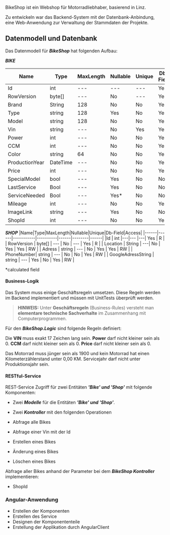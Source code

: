 



BikeShop ist ein Webshop für Motorradliebhaber, basierend in Linz.


Zu entwickeln war das Backend-System mit der Datenbank-Anbindung, eine Web-Anwendung zur Verwaltung der Stammdaten der Projekte.



## Datenmodell und Datenbank

Das Datenmodell für ***BikeShop*** hat folgenden Aufbau:


***BIKE***

|Name|Type|MaxLength|Nullable|Unique|Db-Field|Access|
|------|------|-----------|----------|------|--------|------|
|Id | int |---|---  |---|  Yes | R |
 | RowVersion | byte[] | --- | No | --- |  Yes | R |
 | Brand | String | 128 | No |  No | Yes | RW |
  | Type | string | 128 | Yes | No | Yes | RW |
  | Model | string | 128 | No | No | Yes | RW |
  | Vin | string | --- | No | Yes | Yes | RW |
  | Power | int | --- | No | No | Yes | RW |
  | CCM | int | --- | No | No | Yes | RW |
  | Color | string | 64 | No | No | Yes | RW |
  | ProductionYear | DateTime | --- | No | No | Yes | RW |
  | Price | int | --- | No | No | Yes | RW |
  | SpecialModel | bool | --- | Yes | No | No | RW |
  | LastService | Bool | --- | Yes | No | No | RW |
  | ServiceNeeded | Bool | --- | Yes* | No | No | RW |
  | Mileage | int | --- | No | No | Yes | RW |
 | ImageLink | string | --- | Yes | No | No | RW |
  | ShopId | int | --- | No | No | Yes | RW |


***SHOP***
|Name|Type|MaxLength|Nullable|Unique|Db-Field|Access|
|------|------|-----------|----------|------|--------|------|
|Id | int |---|---  |---|  Yes | R |
 | RowVersion | byte[] | --- | No | --- |  Yes | R |
 | Location | String | ---| No |  Yes | Yes | RW |
  | Adress | string | --- | No | Yes | Yes | RW |
  | PhoneNumber| string | --- | No | No | Yes | RW |
  | GoogleAdressString | string | --- | Yes | No | Yes | RW |


*calculated field


#### Business-Logik

Das System muss einige Geschäftsregeln umsetzen. Diese Regeln werden im Backend implementiert und müssen mit UnitTests überprüft werden.

> **HINWEIS:** Unter **Geschäftsregeln** (Business-Rules) versteht man **elementare technische Sachverhalte** im Zusammenhang mit Computerprogrammen.

Für den ***BikeShop.Logic*** sind folgende Regeln definiert:

Die **VIN** muss exakt 17 Zeichen lang sein.
**Power** darf nicht kleiner sein als 0.
**CCM** darf nicht kleiner sein als 0.
**Price** darf nicht kleiner sein als 0.

Das Motorrad muss jünger sein als 1900 und kein Motorrad hat einen Kilometerzählerstand unter 0,00 KM. Servicejahr darf nicht unter Produktionsjahr sein.


#### RESTful-Service

REST-Service Zugriff für zwei Entitäten ***'Bike' und 'Shop'*** mit folgende Komponenten:

- Zwei ***Modelle*** für die Entitäten ***'Bike' und 'Shop'***.

- Zwei ***Kontroller*** mit den folgenden Operationen

- Abfrage alle Bikes

- Abfrage einer Vin mit der Id

- Erstellen eines Bikes

- Änderung eines Bikes

- Löschen eines Bikes

 Abfrage aller Bikes anhand der Parameter bei dem ***BikeShop Kontroller*** implementieren:

- ShopId

### Angular-Anwendung


- Erstellen der Komponenten
- Erstellen des Service
- Designen der Komponententeile
- Erstellung der Applikation durch AngularClient


